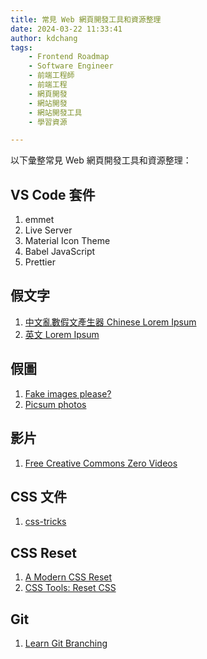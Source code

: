 ```yaml
---
title: 常見 Web 網頁開發工具和資源整理
date: 2024-03-22 11:33:41
author: kdchang
tags: 
    - Frontend Roadmap
    - Software Engineer
    - 前端工程師
    - 前端工程
    - 網頁開發
    - 網站開發
    - 網站開發工具
    - 學習資源

---
```


以下彙整常見 Web 網頁開發工具和資源整理：

## VS Code 套件
1. emmet
2. Live Server
3. Material Icon Theme
4. Babel JavaScript
5. Prettier

## 假文字
1. [中文亂數假文產生器 Chinese Lorem Ipsum](https://pinkylam.me/generator/chinese-lorem-ipsum/)
2. [英文 Lorem Ipsum](https://www.lipsum.com/)

## 假圖
1. [Fake images please?](https://fakeimg.pl/)
2. [Picsum photos](https://picsum.photos/)

## 影片
1. [Free Creative Commons Zero Videos](https://www.pexels.com/search/videos/creative%20commons%20zero/)

## CSS 文件
1. [css-tricks](https://css-tricks.com/)

## CSS Reset
1. [A Modern CSS Reset](https://www.joshwcomeau.com/css/custom-css-reset/)
2. [CSS Tools: Reset CSS](https://meyerweb.com/eric/tools/css/reset/)

## Git
1. [Learn Git Branching](https://learngitbranching.js.org/)